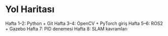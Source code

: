 # Yol Haritası
Hafta 1–2: Python + Git
Hafta 3–4: OpenCV + PyTorch giriş
Hafta 5–6: ROS2 + Gazebo
Hafta 7: PID denemesi
Hafta 8: SLAM kavramları
